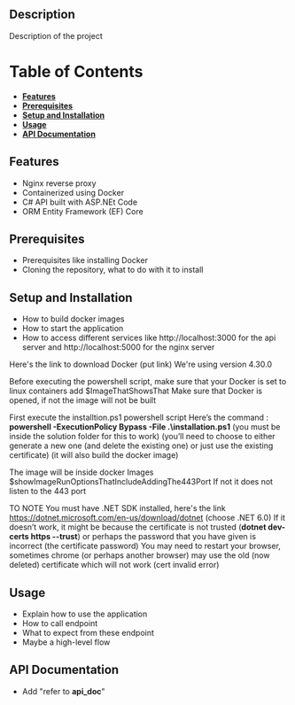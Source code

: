 ## Description
Description of the project

# Table of Contents
- [**Features**](#features)
- [**Prerequisites**](#prerequisites)
- [**Setup and Installation**](#setup-and-installation)
- [**Usage**](#usage)
- [**API Documentation**](#api-documentation)

## Features
- Nginx reverse proxy
- Containerized using Docker
- C# API built with ASP.NEt Code
- ORM Entity Framework (EF) Core

## Prerequisites
- Prerequisites like installing Docker 
- Cloning the repository, what to do with it to install

## Setup and Installation
- How to build docker images 
- How to start the application  
- How to access different services like http://localhost:3000 for the api server and http://localhost:5000 for the nginx server

Here's the link to download Docker (put link)
We're using version 4.30.0

Before executing the powershell script, make sure that your Docker is set to linux containers add $ImageThatShowsThat
Make sure that Docker is opened, if not the image will not be built

First execute the installtion.ps1 powershell script
Here’s the command : **powershell -ExecutionPolicy Bypass -File .\installation.ps1** (you must be inside the solution folder for this to work)
(you’ll need to choose to either generate a new one (and delete the existing one) or just use the existing certificate)
(it will also build the docker image)

The image will be inside docker Images
$showImageRunOptionsThatIncludeAddingThe443Port
If not it does not listen to the 443 port

TO NOTE
You must have .NET SDK installed, here's the link https://dotnet.microsoft.com/en-us/download/dotnet (choose .NET 6.0)
If it doesn’t work, it might be because the certificate is not trusted (**dotnet dev-certs https --trust**) or perhaps the password that you have given is incorrect (the certificate password)
You may need to restart your browser, sometimes chrome (or perhaps another browser) may use the old (now deleted) certificate which will not work (cert invalid error)


## Usage
- Explain how to use the application
- How to call endpoint
- What to expect from these endpoint
- Maybe a high-level flow

## API Documentation
- Add "refer to **api_doc**" 
